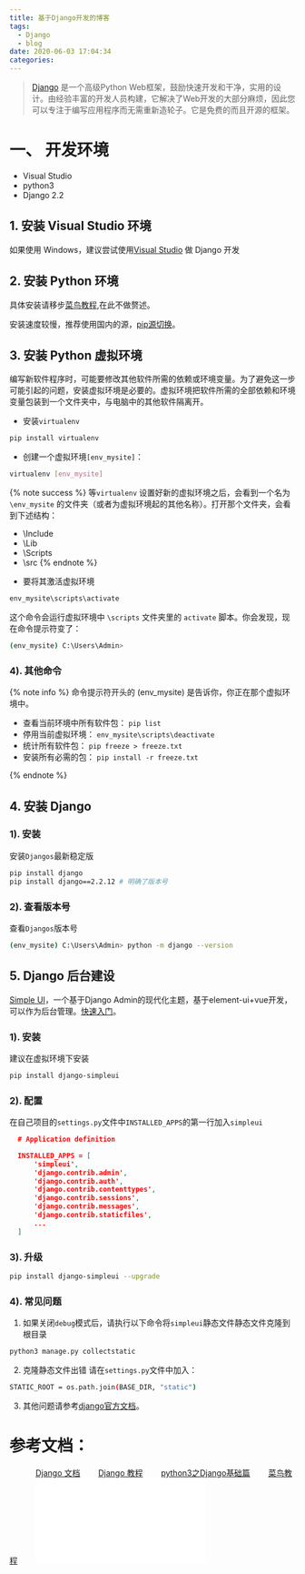 ```yaml
---
title: 基于Django开发的博客
tags:
  - Django
  - blog
date: 2020-06-03 17:04:34
categories:
---
```



> [Django](https://www.djangoproject.com/) 是一个高级Python Web框架，鼓励快速开发和干净，实用的设计。由经验丰富的开发人员构建，它解决了Web开发的大部分麻烦，因此您可以专注于编写应用程序而无需重新造轮子。它是免费的而且开源的框架。

<!-- more -->



# 一、 开发环境

+ Visual Studio
+ python3
+ Django 2.2

## 1. 安装 Visual Studio 环境

如果使用 Windows，建议尝试使用[Visual Studio](https://visualstudio.microsoft.com/zh-hans/vs/) 做 Django 开发

## 2. 安装 Python 环境

具体安装请移步[菜鸟教程](https://www.runoob.com/python3/python3-install.html),在此不做赘述。

安装速度较慢，推荐使用国内的源，[pip源切换](/20200521/pip源切换)。

## 3. 安装 Python 虚拟环境

编写新软件程序时，可能要修改其他软件所需的依赖或环境变量。为了避免这一步可能引起的问题，安装虚拟环境是必要的。虚拟环境把软件所需的全部依赖和环境变量包装到一个文件夹中，与电脑中的其他软件隔离开。

- 安装`virtualenv`

```bash
pip install virtualenv
```

- 创建一个虚拟环境`[env_mysite]`：

```bash
virtualenv [env_mysite]
```

{% note success %}
等`virtualenv` 设置好新的虚拟环境之后，会看到一个名为 `\env_mysite` 的文件夹（或者为虚拟环境起的其他名称）。打开那个文件夹，会看到下述结构：
* \Include
* \Lib
* \Scripts
* \src
{% endnote %}
- 要将其激活虚拟环境

```bash
env_mysite\scripts\activate
```

这个命令会运行虚拟环境中 `\scripts` 文件夹里的 `activate` 脚本。你会发现，现在命令提示符变了：

```bash
(env_mysite) C:\Users\Admin>  
```

### 4).  其他命令

{% note info %}
命令提示符开头的 (env_mysite) 是告诉你，你正在那个虚拟环境中。

+ 查看当前环境中所有软件包： `pip list` 
+ 停用当前虚拟环境： `env_mysite\scripts\deactivate` 
+ 统计所有软件包： `pip freeze > freeze.txt` 
+ 安装所有必需的包： `pip install -r freeze.txt` 

{% endnote %}

## 4. 安装 Django 

### 1). 安装

安装`Djangos`最新稳定版

```bash
pip install django
pip install django==2.2.12 # 明确了版本号
```

### 2). 查看版本号

查看`Djangos`版本号

```bash
(env_mysite) C:\Users\Admin> python -m django --version
```

## 5. Django 后台建设

[Simple UI](https://simpleui.88cto.com/simpleui/)，一个基于Django Admin的现代化主题，基于element-ui+vue开发，可以作为后台管理。[快速入门](https://simpleui.88cto.com/docs/simpleui/QUICK.html)。

### 1). 安装

建议在虚拟环境下安装

```bash
pip install django-simpleui
```

### 2). 配置

在自己项目的`settings.py`文件中`INSTALLED_APPS`的第一行加入`simpleui`

```json settings.py
  # Application definition

  INSTALLED_APPS = [
      'simpleui',
      'django.contrib.admin',
      'django.contrib.auth',
      'django.contrib.contenttypes',
      'django.contrib.sessions',
      'django.contrib.messages',
      'django.contrib.staticfiles',
      ...
  ]
```

### 3). 升级

```bash
pip install django-simpleui --upgrade
```

### 4). 常见问题

1. 如果关闭`debug`模式后，请执行以下命令将`simpleui`静态文件静态文件克隆到根目录

```bash
python3 manage.py collectstatic
```

2. 克隆静态文件出错 请在`settings.py`文件中加入：

```bash settings.py
STATIC_ROOT = os.path.join(BASE_DIR, "static")
```

3. 其他问题请参考[django官方文档](https://docs.djangoproject.com/zh-hans/2.2/)。





# 参考文档：

&emsp;
&emsp;&emsp;[Django 文档](https://docs.djangoproject.com/zh-hans/2.1/)
&emsp;&emsp;[Django 教程](https://docs.djangoproject.com/zh-hans/2.1/intro/)
&emsp;&emsp;[python3之Django基础篇](https://www.cnblogs.com/zhangxinqi/p/8969006.html)
&emsp;&emsp;[菜鸟教程](http://www.runoob.com/django/django-tutorial.html)
&emsp;&emsp;![](/20190224/django初步/精通Django.pdf)